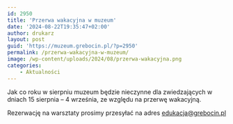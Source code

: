 ```yaml
---
id: 2950
title: 'Przerwa wakacyjna w muzeum'
date: '2024-08-22T19:35:47+02:00'
author: drukarz
layout: post
guid: 'https://muzeum.grebocin.pl/?p=2950'
permalink: /przerwa-wakacyjna-w-muzeum/
image: /wp-content/uploads/2024/08/przerwa-wakacyjna.png
categories:
    - Aktualności
---
```


Jak co roku w sierpniu muzeum będzie nieczynne dla zwiedzających w dniach 15 sierpnia – 4 września, ze względu na przerwę wakacyjną.

Rezerwację na warsztaty prosimy przesyłać na adres edukacja@grebocin.pl